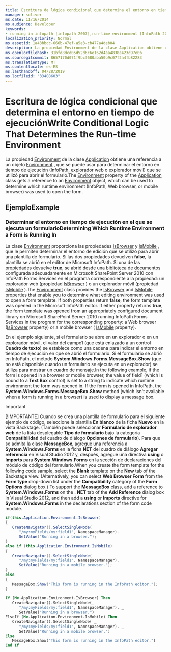 ```yaml
---
title: Escritura de lógica condicional que determina el entorno en tiempo de ejecución
manager: soliver
ms.date: 11/16/2014
ms.audience: Developer
keywords:
- running in infopath [infopath 2007],run-time environment [InfoPath 2007],running in browser [InfoPath 2007],InfoPath 2007, determining run-time environment
localization_priority: Normal
ms.assetid: 1a43bbdc-666b-47ef-a5e3-cb477a4deb04
description: La propiedad Environment de la clase Application obtiene una referencia a un objeto Environment , que se puede usar para determinar el entorno en tiempo de ejecución (InfoPath, explorador web o explorador móvil) que se utilizó para abrir el formulario.
ms.openlocfilehash: 31bfd8dcd05d52d6c6e162d4aa4838e423d97e0b
ms.sourcegitcommit: 8657170d071f9bcf680aba50b9c07f2a4fb82283
ms.translationtype: MT
ms.contentlocale: es-ES
ms.lasthandoff: 04/28/2019
ms.locfileid: "33408603"
---
```

# <a name="write-conditional-logic-that-determines-the-run-time-environment"></a><span data-ttu-id="c0642-104">Escritura de lógica condicional que determina el entorno en tiempo de ejecución</span><span class="sxs-lookup"><span data-stu-id="c0642-104">Write Conditional Logic That Determines the Run-time Environment</span></span>

<span data-ttu-id="c0642-105">La propiedad [Environment](https://msdn.microsoft.com/library/Microsoft.Office.InfoPath.Application.Environment.aspx) de la clase [Application](https://msdn.microsoft.com/library/Microsoft.Office.InfoPath.Application.aspx) obtiene una referencia a un objeto [Environment](https://msdn.microsoft.com/library/Microsoft.Office.InfoPath.Environment.aspx) , que se puede usar para determinar el entorno en tiempo de ejecución (InfoPath, explorador web o explorador móvil) que se utilizó para abrir el formulario.</span><span class="sxs-lookup"><span data-stu-id="c0642-105">The [Environment](https://msdn.microsoft.com/library/Microsoft.Office.InfoPath.Application.Environment.aspx) property of the [Application](https://msdn.microsoft.com/library/Microsoft.Office.InfoPath.Application.aspx) class gets a reference to an [Environment](https://msdn.microsoft.com/library/Microsoft.Office.InfoPath.Environment.aspx) object, which can be used to determine which runtime environment (InfoPath, Web browser, or mobile browser) was used to open the form.</span></span> 
  
## <a name="example"></a><span data-ttu-id="c0642-106">Ejemplo</span><span class="sxs-lookup"><span data-stu-id="c0642-106">Example</span></span>

### <a name="determining-which-runtime-environment-a-form-is-running-in"></a><span data-ttu-id="c0642-107">Determinar el entorno en tiempo de ejecución en el que se ejecuta un formulario</span><span class="sxs-lookup"><span data-stu-id="c0642-107">Determining Which Runtime Environment a Form is Running In</span></span>

<span data-ttu-id="c0642-p101">La clase [Environment](https://msdn.microsoft.com/library/Microsoft.Office.InfoPath.Environment.aspx) proporciona las propiedades [IsBrowser](https://msdn.microsoft.com/library/Microsoft.Office.InfoPath.Environment.IsBrowser.aspx) y [IsMobile](https://msdn.microsoft.com/library/Microsoft.Office.InfoPath.Environment.IsMobile.aspx) , que le permiten determinar el entorno de edición que se utilizó para abrir una plantilla de formulario. Si las dos propiedades devuelven **false**, la plantilla se abrió en el editor de Microsoft InfoPath. Si una de las propiedades devuelve **true**, se abrió desde una biblioteca de documentos configurada adecuadamente en Microsoft SharePoint Server 2010 con InfoPath Forms Services en el programa correspondiente a la propiedad: un explorador web (propiedad [IsBrowser](https://msdn.microsoft.com/library/Microsoft.Office.InfoPath.Environment.IsBrowser.aspx) ) o un explorador móvil (propiedad [IsMobile](https://msdn.microsoft.com/library/Microsoft.Office.InfoPath.Environment.IsMobile.aspx) ).</span><span class="sxs-lookup"><span data-stu-id="c0642-p101">The [Environment](https://msdn.microsoft.com/library/Microsoft.Office.InfoPath.Environment.aspx) class provides the [IsBrowser](https://msdn.microsoft.com/library/Microsoft.Office.InfoPath.Environment.IsBrowser.aspx) and [IsMobile](https://msdn.microsoft.com/library/Microsoft.Office.InfoPath.Environment.IsMobile.aspx) properties that enable you to determine what editing environment was used to open a form template. If both properties return **false**, the form template was opened in the Microsoft InfoPath editor. If either property returns **true**, the form template was opened from an appropriately configured document library on Microsoft SharePoint Server 2010 running InfoPath Forms Services in the program for the corresponding property: a Web browser ([IsBrowser](https://msdn.microsoft.com/library/Microsoft.Office.InfoPath.Environment.IsBrowser.aspx) property) or a mobile browser ( [IsMobile](https://msdn.microsoft.com/library/Microsoft.Office.InfoPath.Environment.IsMobile.aspx) property).</span></span> 
  
<span data-ttu-id="c0642-p102">En el ejemplo siguiente, si el formulario se abre en un explorador o en un explorador móvil, el valor del campo1 (que está enlazado a un control **Cuadro de texto**) se establece como una cadena para indicar el entorno en tiempo de ejecución en que se abrió el formulario. Si el formulario se abrió en InfoPath, el método **System.Windows.Forms.MessageBox.Show** (que no está disponible cuando un formulario se ejecuta en un explorador) se utiliza para mostrar un cuadro de mensaje.</span><span class="sxs-lookup"><span data-stu-id="c0642-p102">In the following example, if the form is opened in a browser or mobile browser, the value of field1 (which is bound to a **Text Box** control) is set to a string to indicate which runtime environment the form was opened in. If the form is opened in InfoPath, the **System.Windows.Forms.MessageBox.Show** method (which isn't available when a form is running in a browser) is used to display a message box.</span></span> 
  
> [!IMPORTANT]
> <span data-ttu-id="c0642-p103">[!IMPORTANTE] Cuando se crea una plantilla de formulario para el siguiente ejemplo de código, seleccione la plantilla **En blanco** de la ficha **Nuevo** en la vista Backstage. (También puede seleccionar **Formulario de explorador web** de la lista desplegable **Tipo de formulario** bajo la categoría **Compatibilidad** del cuadro de diálogo **Opciones de formulario**). Para que se admita la clase **MessageBox**, agregue una referencia a **System.Windows.Forms** en la ficha **NET** del cuadro de diálogo **Agregar referencia** en Visual Studio 2012 y, después, agregue una directiva **using** o **Imports** para **System.Windows.Forms** en la sección de declaraciones del módulo de código del formulario.</span><span class="sxs-lookup"><span data-stu-id="c0642-p103">When you create the form template for the following code sample, select the **Blank** template on the **New** tab of the Backstage view. (Alternatively, you can select **Web Browser Form** from the **Form type** drop-down list under the **Compatibility** category of the **Form Options** dialog box.) To support the **MessageBox** class, add a reference to **System.Windows.Forms** on the . **NET** tab of the **Add Reference** dialog box in Visual Studio 2012, and then add a **using** or **Imports** directive for **System.Windows.Forms** in the declarations section of the form code module.</span></span> 
  
```cs
if(this.Application.Environment.IsBrowser)
{
   CreateNavigator().SelectSingleNode(
      "/my:myFields/my:field1", NamespaceManager).
      SetValue("Running in a browser.");
}
else if (this.Application.Environment.IsMobile)
{
   CreateNavigator().SelectSingleNode(
      "/my:myFields/my:field1", NamespaceManager).
      SetValue("Running in a mobile browser.");
}
else
{
   MessageBox.Show("This form is running in the InfoPath editor.");
}
```

```vb
If (Me.Application.Environment.IsBrowser) Then
   CreateNavigator().SelectSingleNode(_
      "/my:myFields/my:field1", NamespaceManager). _
      SetValue("Running in a browser.")
ElseIf (Me.Application.Environment.IsMobile) Then
   CreateNavigator().SelectSingleNode( _
      "/my:myFields/my:field1", NamespaceManager). _
      SetValue("Running in a mobile browser.")
Else
   MessageBox.Show("This form is running in the InfoPath editor.")
End If
```


